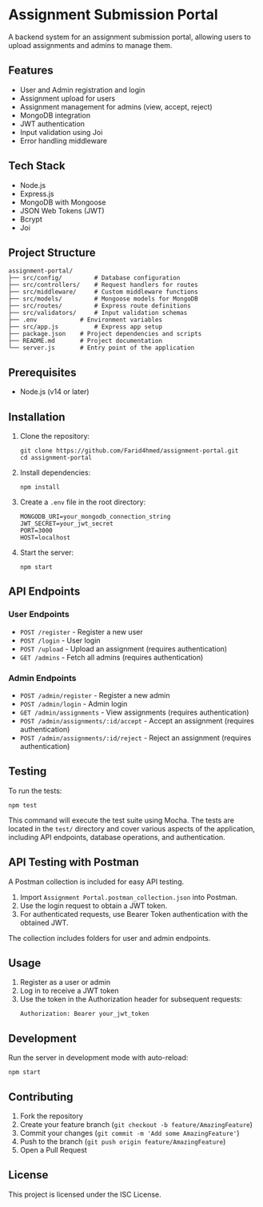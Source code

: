 # Assignment Submission Portal

A backend system for an assignment submission portal, allowing users to upload assignments and admins to manage them.

## Features

- User and Admin registration and login
- Assignment upload for users
- Assignment management for admins (view, accept, reject)
- MongoDB integration
- JWT authentication
- Input validation using Joi
- Error handling middleware

## Tech Stack

- Node.js
- Express.js
- MongoDB with Mongoose
- JSON Web Tokens (JWT)
- Bcrypt
- Joi

## Project Structure

```
assignment-portal/
├── src/config/         # Database configuration
├── src/controllers/    # Request handlers for routes
├── src/middleware/     # Custom middleware functions
├── src/models/         # Mongoose models for MongoDB
├── src/routes/         # Express route definitions
├── src/validators/     # Input validation schemas
├── .env            # Environment variables
├── src/app.js          # Express app setup
├── package.json    # Project dependencies and scripts
├── README.md       # Project documentation
└── server.js       # Entry point of the application
```

## Prerequisites

- Node.js (v14 or later)

## Installation

1. Clone the repository:
   ```
   git clone https://github.com/Farid4hmed/assignment-portal.git
   cd assignment-portal
   ```

2. Install dependencies:
   ```
   npm install
   ```

3. Create a `.env` file in the root directory:
   ```
   MONGODB_URI=your_mongodb_connection_string
   JWT_SECRET=your_jwt_secret
   PORT=3000
   HOST=localhost
   ```

4. Start the server:
   ```
   npm start
   ```

## API Endpoints

### User Endpoints
- `POST /register` - Register a new user
- `POST /login` - User login
- `POST /upload` - Upload an assignment (requires authentication)
- `GET /admins` - Fetch all admins (requires authentication)

### Admin Endpoints
- `POST /admin/register` - Register a new admin
- `POST /admin/login` - Admin login
- `GET /admin/assignments` - View assignments (requires authentication)
- `POST /admin/assignments/:id/accept` - Accept an assignment (requires authentication)
- `POST /admin/assignments/:id/reject` - Reject an assignment (requires authentication)

## Testing

To run the tests:

```
npm test
```

This command will execute the test suite using Mocha. The tests are located in the `test/` directory and cover various aspects of the application, including API endpoints, database operations, and authentication.

## API Testing with Postman

A Postman collection is included for easy API testing.

1. Import `Assignment Portal.postman_collection.json` into Postman.
2. Use the login request to obtain a JWT token.
3. For authenticated requests, use Bearer Token authentication with the obtained JWT.

The collection includes folders for user and admin endpoints.

## Usage

1. Register as a user or admin
2. Log in to receive a JWT token
3. Use the token in the Authorization header for subsequent requests:
   ```
   Authorization: Bearer your_jwt_token
   ```

## Development

Run the server in development mode with auto-reload:

```
npm start
```

## Contributing

1. Fork the repository
2. Create your feature branch (`git checkout -b feature/AmazingFeature`)
3. Commit your changes (`git commit -m 'Add some AmazingFeature'`)
4. Push to the branch (`git push origin feature/AmazingFeature`)
5. Open a Pull Request

## License

This project is licensed under the ISC License.
